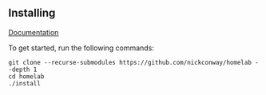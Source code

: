 ## Installing

[Documentation](https://homelab.conway.dev)

To get started, run the following commands:

```
git clone --recurse-submodules https://github.com/nickconway/homelab --depth 1
cd homelab
./install
```
